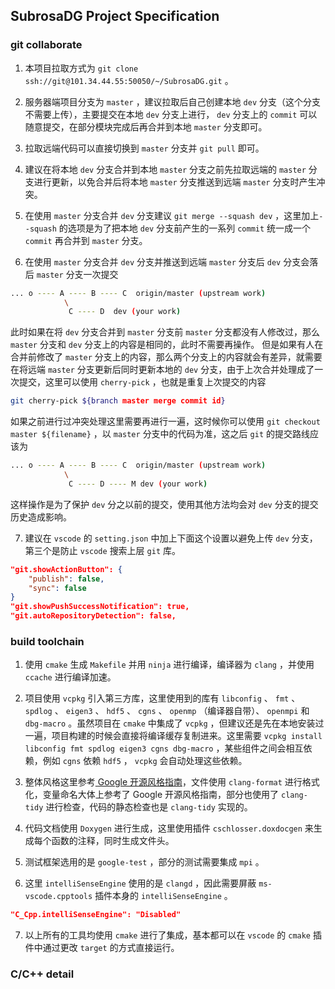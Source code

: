 ## SubrosaDG Project Specification

### git collaborate

1. 本项目拉取方式为 `git clone ssh://git@101.34.44.55:50050/~/SubrosaDG.git` 。

2. 服务器端项目分支为 `master` ，建议拉取后自己创建本地 `dev` 分支（这个分支不需要上传），主要提交在本地 `dev` 分支上进行， `dev` 分支上的 `commit` 可以随意提交，在部分模块完成后再合并到本地 `master` 分支即可。

3. 拉取远端代码可以直接切换到 `master` 分支并 `git pull` 即可。

4. 建议在将本地 `dev` 分支合并到本地 `master` 分支之前先拉取远端的 `master` 分支进行更新，以免合并后将本地 `master` 分支推送到远端 `master` 分支时产生冲突。

5. 在使用 `master` 分支合并 `dev` 分支建议 `git merge --squash dev` ，这里加上`--squash` 的选项是为了把本地 `dev` 分支前产生的一系列 `commit` 统一成一个 `commit` 再合并到 `master` 分支。

6. 在使用 `master` 分支合并 `dev` 分支并推送到远端 `master` 分支后 `dev` 分支会落后 `master` 分支一次提交
```bash
... o ---- A ---- B ---- C  origin/master (upstream work)
            \
             C ---- D  dev (your work)
```
此时如果在将 `dev` 分支合并到 `master` 分支前 `master` 分支都没有人修改过，那么 `master` 分支和 `dev` 分支上的内容是相同的，此时不需要再操作。
但是如果有人在合并前修改了 `master` 分支上的内容，那么两个分支上的内容就会有差异，就需要在将远端 `master` 分支更新后同时更新本地的 `dev` 分支，由于上次合并处理成了一次提交，这里可以使用 `cherry-pick` ，也就是重复上次提交的内容
```bash
git cherry-pick ${branch master merge commit id}
```
如果之前进行过冲突处理这里需要再进行一遍，这时候你可以使用 `git checkout master ${filename}` ，以 `master` 分支中的代码为准，这之后 `git` 的提交路线应该为
```bash
... o ---- A ---- B ---- C  origin/master (upstream work)
            \
             C ---- D ---- M dev (your work)
```
这样操作是为了保护 `dev` 分之以前的提交，使用其他方法均会对 `dev` 分支的提交历史造成影响。

7. 建议在 `vscode` 的 `setting.json` 中加上下面这个设置以避免上传 `dev` 分支，第三个是防止 `vscode` 搜索上层 `git` 库。
```json
"git.showActionButton": {
    "publish": false,
    "sync": false
}
"git.showPushSuccessNotification": true,
"git.autoRepositoryDetection": false,
```

### build toolchain

1. 使用 `cmake` 生成 `Makefile` 并用 `ninja` 进行编译，编译器为 `clang` ，并使用 `ccache` 进行编译加速。

2. 项目使用 `vcpkg` 引入第三方库，这里使用到的库有 `libconfig` 、 `fmt` 、`spdlog` 、 `eigen3` 、 `hdf5` 、 `cgns` 、 `openmp` （编译器自带）、 `openmpi` 和 `dbg-macro` 。虽然项目在 `cmake` 中集成了 `vcpkg` ，但建议还是先在本地安装过一遍，项目构建的时候会直接将编译缓存复制进来。这里需要 `vcpkg install libconfig fmt spdlog eigen3 cgns dbg-macro` ，某些组件之间会相互依赖，例如 `cgns` 依赖 `hdf5` ， `vcpkg` 会自动处理这些依赖。

3. 整体风格这里参考[ Google 开源风格指南](https://zh-google-styleguide.readthedocs.io/en/latest/google-cpp-styleguide/contents/)，文件使用 `clang-format` 进行格式化，变量命名大体上参考了 Google 开源风格指南，部分也使用了 `clang-tidy` 进行检查，代码的静态检查也是 `clang-tidy` 实现的。

4. 代码文档使用 `Doxygen` 进行生成，这里使用插件 `cschlosser.doxdocgen` 来生成每个函数的注释，同时生成文件头。

5. 测试框架选用的是 `google-test` ，部分的测试需要集成 `mpi` 。

6. 这里 `intelliSenseEngine` 使用的是 `clangd` ，因此需要屏蔽 `ms-vscode.cpptools` 插件本身的 `intelliSenseEngine` 。
```json
"C_Cpp.intelliSenseEngine": "Disabled"
```

7. 以上所有的工具均使用 `cmake` 进行了集成，基本都可以在 `vscode` 的 `cmake` 插件中通过更改 `target` 的方式直接运行。

### C/C++ detail
